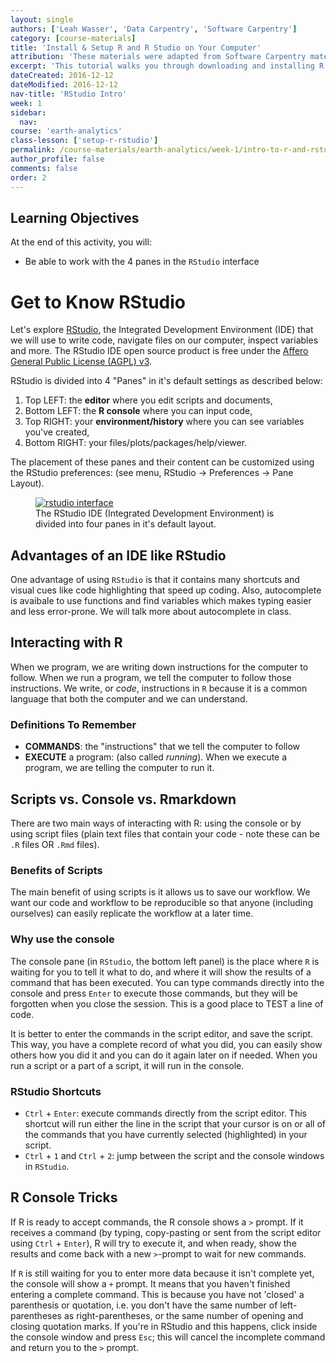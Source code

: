 ```yaml
---
layout: single
authors: ['Leah Wasser', 'Data Carpentry', 'Software Carpentry']
category: [course-materials]
title: 'Install & Setup R and R Studio on Your Computer'
attribution: 'These materials were adapted from Software Carpentry materials by Earth Lab.'
excerpt: 'This tutorial walks you through downloading and installing R and R studio on your computer.'
dateCreated: 2016-12-12
dateModified: 2016-12-12
nav-title: 'RStudio Intro'
week: 1
sidebar:
  nav:
course: 'earth-analytics'
class-lesson: ['setup-r-rstudio']
permalink: /course-materials/earth-analytics/week-1/intro-to-r-and-rstudio/
author_profile: false
comments: false
order: 2
---
```






<div class='notice--success' markdown="1">

## <i class="fa fa-graduation-cap" aria-hidden="true"></i> Learning Objectives
At the end of this activity, you will:

* Be able to work with the 4 panes in the `RStudio` interface

</div>

# Get to Know RStudio

Let's explore [RStudio](https://www.rstudio.com/), the Integrated Development
Environment (IDE) that we will use to write code, navigate files on our computer,
inspect variables and more. The RStudio IDE open source product is free under the [Affero General Public License (AGPL) v3](https://www.gnu.org/licenses/agpl-3.0.en.html).

RStudio is divided into 4 "Panes" in it's default settings as described below:

1. Top LEFT: the **editor** where you edit scripts and documents,
2. Bottom LEFT: the **R console** where you can input code,
3. Top RIGHT: your **environment/history** where you can see variables you've created,
4. Bottom RIGHT: your files/plots/packages/help/viewer.

The placement of these panes and their content can be customized using the RStudio
preferences: (see menu, RStudio -> Preferences -> Pane Layout).

<figure>
	<a href="{{ site.url }}{{ site.baseurl }}/images/course-materials/earth-analytics/week-2/get-to-know-r/rstudio-interface.png">
	<img src="{{ site.url }}{{ site.baseurl }}/images/course-materials/earth-analytics/week-2/get-to-know-r/rstudio-interface.png" alt="rstudio interface">
	</a>
	<figcaption>The RStudio IDE (Integrated Development Environment) is divided into
  four panes in it's default layout.
	</figcaption>
</figure>

## Advantages of an IDE like RStudio
One advantage of
using `RStudio` is that it contains many shortcuts and visual cues like code
highlighting that speed up coding. Also, autocomplete is avaibale to use functions
and find variables which makes typing easier and less error-prone. We will talk
more about autocomplete in class.



## Interacting with R

When we program, we are writing down instructions for the computer to
follow. When we run a program, we tell the computer to follow those instructions.
We write, or *code*, instructions in `R` because it is a common language that
both the computer and we can understand.

### Definitions To Remember

* **COMMANDS**: the "instructions" that we tell the computer to follow
* **EXECUTE** a program: (also called *running*). When we execute a program, we
are telling the computer to run it.

## Scripts vs. Console vs. Rmarkdown

There are two main ways of interacting with R: using the console or by using
script files (plain text files that contain your code - note these can be `.R` files
OR `.Rmd` files).

### Benefits of Scripts
The main benefit of using scripts is it allows us to save our workflow. We want
our code and workflow to be reproducible so that anyone (including ourselves)
can easily replicate the workflow at a later time.

### Why use the console
The console pane (in `RStudio`, the bottom left panel) is the place where `R` is
waiting for you to tell it what to do, and where it will show the results of a
command that has been executed. You can type commands directly into the console
and press `Enter` to execute those commands, but they will be forgotten when you
close the session. This is a good place to TEST a line of code.

It is better to enter the commands in the script editor, and
save the script. This way, you have a complete record of what you did, you can
easily show others how you did it and you can do it again later on if needed.
When you run a script or a part of a script, it will run in the console.

### RStudio Shortcuts

* <kbd>`Ctrl`</kbd> + <kbd>`Enter`</kbd>: execute commands directly from the script editor. This shortcut will run either the line in the script that your cursor
is on or all of the commands that you have currently selected (highlighted) in
your script.
* <kbd>`Ctrl`</kbd> + <kbd>`1`</kbd> and <kbd>`Ctrl`</kbd> +
<kbd>`2`</kbd>: jump between the script and the console windows in `RStudio`.

## R Console Tricks

If R is ready to accept commands, the R console shows a `>` prompt. If it
receives a command (by typing, copy-pasting or sent from the script editor using
<kbd>`Ctrl`</kbd> + <kbd>`Enter`</kbd>), R will try to execute it, and when
ready, show the results and come back with a new `>`-prompt to wait for new
commands.

If `R` is still waiting for you to enter more data because it isn't complete yet,
the console will show a `+` prompt. It means that you haven't finished entering
a complete command. This is because you have not 'closed' a parenthesis or
quotation, i.e. you don't have the same number of left-parentheses as
right-parentheses, or the same number of opening and closing quotation marks. If
you're in RStudio and this happens, click inside the console window and press
`Esc`; this will cancel the incomplete command and return you to the `>` prompt.

